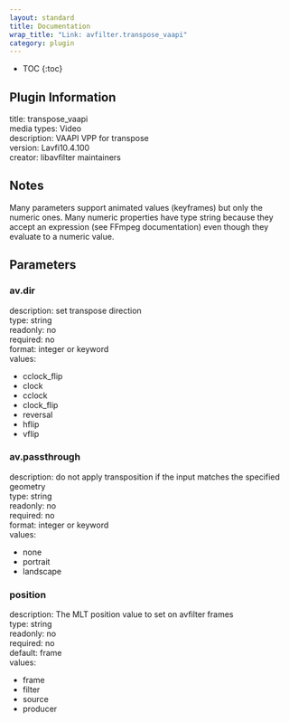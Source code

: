 ```yaml
---
layout: standard
title: Documentation
wrap_title: "Link: avfilter.transpose_vaapi"
category: plugin
---
```

* TOC
{:toc}

## Plugin Information

title: transpose_vaapi  
media types:
Video  
description: VAAPI VPP for transpose  
version: Lavfi10.4.100  
creator: libavfilter maintainers  

## Notes

Many parameters support animated values (keyframes) but only the numeric ones. Many numeric properties have type string because they accept an expression (see FFmpeg documentation) even though they evaluate to a numeric value.

## Parameters

### av.dir

  
description:
set transpose direction  
type: string  
readonly: no  
required: no  
format: integer or keyword  
values:  

* cclock_flip
* clock
* cclock
* clock_flip
* reversal
* hflip
* vflip

### av.passthrough

  
description:
do not apply transposition if the input matches the specified geometry  
type: string  
readonly: no  
required: no  
format: integer or keyword  
values:  

* none
* portrait
* landscape

### position

  
description:
The MLT position value to set on avfilter frames  
type: string  
readonly: no  
required: no  
default: frame  
values:  

* frame
* filter
* source
* producer

